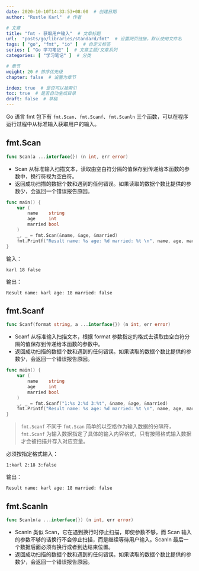 ```yaml
---
date: 2020-10-10T14:33:53+08:00  # 创建日期
author: "Rustle Karl"  # 作者

# 文章
title: "fmt - 获取用户输入"  # 文章标题
url:  "posts/go/libraries/standard/fmt"  # 设置网页链接，默认使用文件名
tags: [ "go", "fmt", "io" ]  # 自定义标签
series: [ "Go 学习笔记" ]  # 文章主题/文章系列
categories: [ "学习笔记" ]  # 分类

# 章节
weight: 20 # 排序优先级
chapter: false  # 设置为章节

index: true  # 是否可以被索引
toc: true  # 是否自动生成目录
draft: false  # 草稿
---
```


Go 语言 fmt 包下有 `fmt.Scan`、`fmt.Scanf`、`fmt.Scanln` 三个函数，可以在程序运行过程中从标准输入获取用户的输入。

## fmt.Scan

```go
func Scan(a ...interface{}) (n int, err error)
```

- Scan 从标准输入扫描文本，读取由空白符分隔的值保存到传递给本函数的参数中，换行符视为空白符。
- 返回成功扫描的数据个数和遇到的任何错误。如果读取的数据个数比提供的参数少，会返回一个错误报告原因。

```go
func main() {
	var (
		name    string
		age     int
		married bool
	)
	_, _ = fmt.Scan(&name, &age, &married)
	fmt.Printf("Result name: %s age: %d married: %t \n", name, age, married)
}
```

输入：

```
karl 18 false
```

输出：

```
Result name: karl age: 18 married: false
```

## fmt.Scanf

```go
func Scanf(format string, a ...interface{}) (n int, err error)
```

- Scanf 从标准输入扫描文本，根据 format 参数指定的格式去读取由空白符分隔的值保存到传递给本函数的参数中。
- 返回成功扫描的数据个数和遇到的任何错误。如果读取的数据个数比提供的参数少，会返回一个错误报告原因。

```go
func main() {
	var (
		name    string
		age     int
		married bool
	)
	_, _ = fmt.Scanf("1:%s 2:%d 3:%t", &name, &age, &married)
	fmt.Printf("Result name: %s age: %d married: %t \n", name, age, married)
}
```

> `fmt.Scanf` 不同于 `fmt.Scan` 简单的以空格作为输入数据的分隔符，`fmt.Scanf` 为输入数据指定了具体的输入内容格式，只有按照格式输入数据才会被扫描并存入对应变量。

必须按指定格式输入：

```
1:karl 2:18 3:false
```

输出：

```
Result name: karl age: 18 married: false
```


## fmt.Scanln

```go
func Scanln(a ...interface{}) (n int, err error)
```

- Scanln 类似 Scan，它在遇到换行时停止扫描，即使参数不够，而 Scan 输入的参数不够的话换行不会停止扫描，而是继续等待用户输入。Scanln 最后一个数据后面必须有换行或者到达结束位置。
- 返回成功扫描的数据个数和遇到的任何错误。如果读取的数据个数比提供的参数少，会返回一个错误报告原因。
